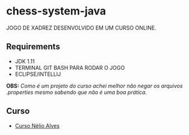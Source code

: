 # chess-system-java

JOGO DE XADREZ DESENVOLVIDO EM UM CURSO ONLINE.


## Requirements
* JDK 1.11
* TERMINAL GIT BASH PARA RODAR O JOGO
* ECLIPSE/INTELLIJ


**OBS:** *Como é um projeto do curso achei melhor não negar os arquivos .properties mesmo sabendo que não é uma boa prática.*

## Curso
- [Curso Nélio Alves](https://www.udemy.com/course/java-curso-completo/)
